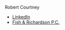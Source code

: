 Robert Courtney
- [LinkedIn](https://www.linkedin.com/in/robcourtney/)
- [Fish & Richardson P.C.](https://www.fr.com/team/rob-courtney/)
